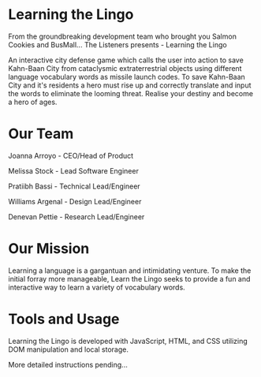# Learning the Lingo
From the groundbreaking development team who brought you Salmon Cookies and BusMall... The Listeners presents - Learning the Lingo

An interactive city defense game which calls the user into action to save Kahn-Baan City from cataclysmic extraterrestrial objects using different language vocabulary words as missile launch codes. To save Kahn-Baan City and it's residents a hero must rise up and correctly translate and input the words to eliminate the looming threat. Realise your destiny and become a hero of ages.

# Our Team
Joanna Arroyo - CEO/Head of Product

Melissa Stock - Lead Software Engineer

Pratiibh Bassi - Technical Lead/Engineer

Williams Argenal - Design Lead/Engineer

Denevan Pettie - Research Lead/Engineer

# Our Mission
Learning a language is a gargantuan and intimidating venture. To make the initial forray more manageable, Learn the Lingo seeks to provide a fun and interactive way to learn a variety of vocabulary words.

# Tools and Usage
Learning the Lingo is developed with JavaScript, HTML, and CSS utilizing DOM manipulation and local storage.

More detailed instructions pending...

